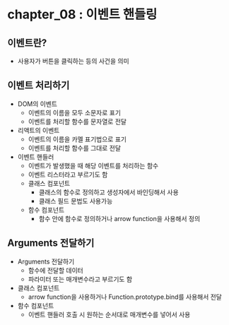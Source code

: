 # chapter_08 : 이벤트 핸들링

## 이벤트란?

- 사용자가 버튼을 클릭하는 등의 사건을 의미

## 이벤트 처리하기

- DOM의 이벤트
  - 이벤트의 이름을 모두 소문자로 표기
  - 이벤트를 처리할 함수를 문자열로 전달
- 리액트의 이벤트
  - 이벤트의 이름을 카멜 표기법으로 표기
  - 이벤트를 처리할 함수를 그대로 전달
- 이벤트 핸들러
  - 이벤트가 발생했을 때 해당 이벤트를 처리하는 함수
  - 이벤트 리스터라고 부르기도 함
  - 클래스 컴포넌트
    - 클래스의 함수로 정의하고 생성자에서 바인딩해서 사용
    - 클래스 필드 문법도 사용가능
  - 함수 컴포넌트
    - 함수 안에 함수로 정의하거나 arrow function을 사용해서 정의

## Arguments 전달하기

- Arguments 전달하기
  - 함수에 전달할 데이터
  - 파라미터 또는 매개변수라고 부르기도 함
- 클래스 컴포넌트
  - arrow function을 사용하거나 Function.prototype.bind를 사용해서 전달
- 함수 컴포넌트
  - 이벤트 핸들러 호출 시 원하는 순서대로 매개변수를 넣어서 사용
